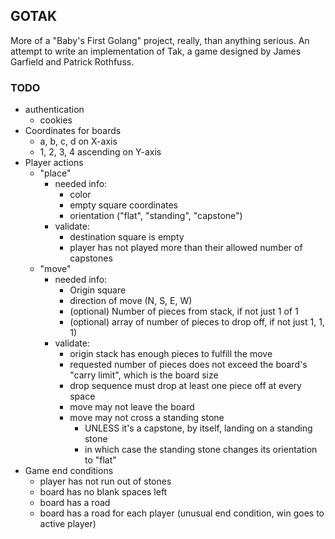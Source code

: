 ## GOTAK

More of a "Baby's First Golang" project, really, than anything serious. An attempt to write an implementation of Tak, a game designed by James Garfield and Patrick Rothfuss.

### TODO

- authentication
  - cookies
- Coordinates for boards
  - a, b, c, d on X-axis
  - 1, 2, 3, 4 ascending on Y-axis
- Player actions
  - "place"
    - needed info:
      - color
      - empty square coordinates
      - orientation ("flat", "standing", "capstone")
    - validate:
      - destination square is empty
      - player has not played more than their allowed number of capstones
  - "move"
    - needed info:
      - Origin square
      - direction of move (N, S, E, W)
      - (optional) Number of pieces from stack, if not just 1 of 1
      - (optional) array of number of pieces to drop off, if not just 1, 1, 1)
    - validate:
      - origin stack has enough pieces to fulfill the move
      - requested number of pieces does not exceed the board's "carry limit", which is the board size
      - drop sequence must drop at least one piece off at every space
      - move may not leave the board
      - move may not cross a standing stone
        - UNLESS it's a capstone, by itself, landing on a standing stone
        - in which case the standing stone changes its orientation to "flat"
- Game end conditions
  - player has not run out of stones
  - board has no blank spaces left
  - board has a road
  - board has a road for each player (unusual end condition, win goes to active player)
